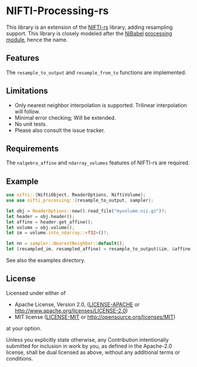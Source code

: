 # NIFTI-Processing-rs
This library is an extension of the [NIFTI-rs] library, adding resampling support. This library is closely modeled after the [NiBabel] [processing module][NiBabel-processing], hence the name.


## Features
The `resample_to_output` and `resample_from_to` functions are implemented.


## Limitations
  - Only nearest neighbor interpolation is supported. Trilinear interpolation will follow.
  - Minimal error checking; Will be extended.
  - No unit tests.
  - Please also consult the issue tracker.


## Requirements
The `nalgebra_affine` and `ndarray_volumes` features of NIFTI-rs are required.


## Example
```rust
use nifti::{NiftiObject, ReaderOptions, NiftiVolume};
use use nifti_processing::{resample_to_output, sampler};

let obj = ReaderOptions::new().read_file("myvolume.nii.gz")?;
let header = obj.header();
let affine = header.get_affine();
let volume = obj.volume();
let im = volume.into_ndarray::<f32>()?;

let nn = sampler::NearestNeighbor::default();
let (resampled_im, resampled_affine) = resample_to_output(&im, &affine, &[1.0,1.0,1.0], nn)
```

See also the examples directory.


## License
Licensed under either of

* Apache License, Version 2.0, ([LICENSE-APACHE](LICENSE-APACHE) or <http://www.apache.org/licenses/LICENSE-2.0>)
* MIT license ([LICENSE-MIT](LICENSE-MIT) or <http://opensource.org/licenses/MIT>)

at your option.

Unless you explicitly state otherwise, any Contribution intentionally submitted for inclusion in work by you, as defined in the Apache-2.0 license, shall be dual licensed as above, without any additional terms or conditions.



[NiBabel]: https://nipy.org/nibabel/
[NiBabel-processing]: https://nipy.org/nibabel/reference/nibabel.processing.html
[NIFTI-rs]: https://github.com/Enet4/nifti-rs
